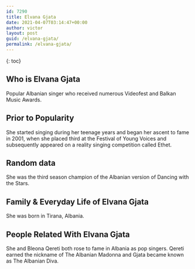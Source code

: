 ```yaml
---
id: 7290
title: Elvana Gjata
date: 2021-04-07T03:14:47+00:00
author: victor
layout: post
guid: /elvana-gjata/
permalink: /elvana-gjata/
---
```



{: toc}


## Who is Elvana Gjata



Popular Albanian singer who received numerous Videofest and Balkan Music Awards.

                
                
                
## Prior to Popularity



She started singing during her teenage years and began her ascent to fame in 2001, when she placed third at the Festival of Young Voices and subsequently appeared on a reality singing competition called Ethet.

                
                
                
## Random data



She was the third season champion of the Albanian version of Dancing with the Stars.

                
                
                
## Family & Everyday Life of Elvana Gjata



She was born in Tirana, Albania.

                
                
                
## People Related With Elvana Gjata



She and Bleona Qereti both rose to fame in Albania as pop singers. Qereti earned the nickname of The Albanian Madonna and Gjata became known as The Albanian Diva.

                
              
            
          
          
          